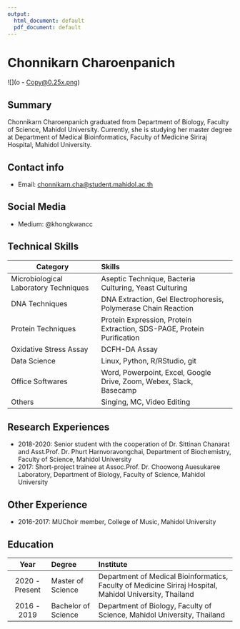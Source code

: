 ```yaml
---
output:
  html_document: default
  pdf_document: default
---
```

# Chonnikarn Charoenpanich

![](o - Copy@0.25x.png)


## Summary
Chonnikarn Charoenpanich graduated from Department of Biology, Faculty of Science, Mahidol University. Currently, she is studying her master degree at Department of Medical Bioinformatics, Faculty of Medicine Siriraj Hospital, Mahidol University.


## Contact info
- Email: chonnikarn.cha@student.mahidol.ac.th


## Social Media 
- Medium: @khongkwancc


## Technical Skills

| Category | Skills |
|----------|:----------|
| Microbiological Laboratory Techniques | Aseptic Technique, Bacteria Culturing, Yeast Culturing |
| DNA Techniques | DNA Extraction, Gel Electrophoresis, Polymerase Chain Reaction |
| Protein Techniques | Protein Expression, Protein Extraction, SDS-PAGE, Protein Purification |
| Oxidative Stress Assay | DCFH-DA Assay |
| Data Science | Linux, Python, R/RStudio, git |
| Office Softwares | Word, Powerpoint, Excel, Google Drive, Zoom, Webex, Slack, Basecamp|
| Others | Singing, MC, Video Editing |


## Research Experiences
- 2018-2020: Senior student with the cooperation of Dr. Sittinan Chanarat and Asst.Prof. Dr. Phurt Harnvoravongchai, Department of Biochemistry, Faculty of Science, Mahidol University
- 2017: Short-project trainee at Assoc.Prof. Dr. Choowong Auesukaree Laboratory, Department of Biology, Faculty of Science, Mahidol University


## Other Experience
- 2016-2017: MUChoir member, College of Music, Mahidol University


## Education

| Year | Degree | Institute |
|:---------:|:-----------|:-----------|
| 2020 - Present | Master of Science | Department of Medical Bioinformatics, Faculty of Medicine Siriraj Hospital, Mahidol University, Thailand |
|  2016 - 2019 | Bachelor of Science | Department of Biology, Faculty of Science, Mahidol University, Thailand  |